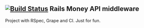 [![Build Status](https://travis-ci.org/Ynnni/money-middleware.svg?branch=master)](https://travis-ci.org/Ynnni/money-middleware)
Rails Money API middleware
--

Project with RSpec, Grape and CI. Just for fun.
